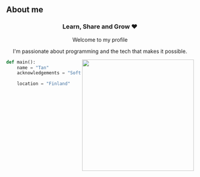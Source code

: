 ## About me
<div align="center">
  <h3>Learn, Share and Grow ❤️ </h3>
  <p>Welcome to my profile</p>
  <p>I'm passionate about programming and the tech that makes it possible.</p>
</div>
<img align="right" width="300" src="https://media1.tenor.com/m/GfSX-u7VGM4AAAAC/coding.gif" />


``` python
def main():
    name = "Tan"
    acknowledgements = "Software Engineer"

    location = "Finland"
```
